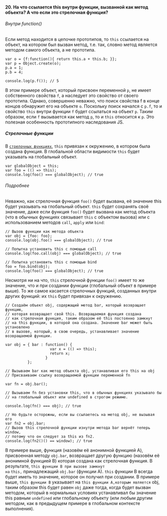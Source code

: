 #### 20. На что ссылается this внутри функции, вызванной как метод объекта? А что если это стрелочная функция?  

###### Внутри function()

Если метод находится в цепочке прототипов, то `this` ссылается на объект, на котором был вызван метод, т.е. так, словно метод является методом самого объекта, а не прототипа.

```
var o = {f:function(){ return this.a + this.b; }};
var p = Object.create(o);
p.a = 1;
p.b = 4;

console.log(p.f()); // 5
```

В этом примере объект, который присвоен переменной `p`, не имеет собственного свойства `f`, а наследует это свойство от своего прототипа. Однако, совершенно неважно, что поиск свойства f в конце концов обнаружит его на объекте `o`. Поскольку поиск начался с `p.f`, то и свойство `this` внутри функции `f` будет ссылаться на объект `p`. Таким образом, если `f` вызывается как метод `p`, то и `this` относится к `p`.  Это полезная особенность прототипного наследования JS.

##### Стрелочные функции

В [`стрелочных функциях`](https://developer.mozilla.org/ru/docs/Web/JavaScript/Reference/Functions/Arrow_functions), `this` привязан к окружению, в котором была создана функция. В глобальной области видимости `this` будет указывать на глобальный объект.

```
var globalObject = this;
var foo = (() => this);
console.log(foo() === globalObject); // true
```

###### Подробнее

Неважно, как стрелочная функция `foo()` будет вызвана, её значение this будет указывать на глобальный объект. `this` будет сохранять своё значение, даже если функция `foo()` будет вызвана как метод объекта (что в обычных функциях связывает `this` с объектом вызова) или с использованием методов `call`, `apply` или `bind`:

```
// Вызов функции как метода объекта
var obj = {foo: foo};
console.log(obj.foo() === globalObject); // true

// Попытка установить this с помощью call
console.log(foo.call(obj) === globalObject); // true

// Попытка установить this с помощью bind
foo = foo.bind(obj);
console.log(foo() === globalObject); // true
```

Несмотря ни на что, `this` стрелочной функции `foo()` имеет то же значение, что и при создании функции (глобальный объект в примере выше). То же самое касается стрелочных функций, созданных внутри других функций: их `this` будет привязан к окружению.

```
// Создаём объект obj, содержащий метод bar, который возвращает функцию,
// которая возвращает свой this. Возвращаемая функция создана
// как стрелочная функция, таким образом её this постоянно замкнут
// на this функции, в которой она создана. Значение bar может быть установлено
// в вызове, который, в свою очередь, устанавливает значение возвращаемой функции.

var obj = { bar : function() {
                    var x = (() => this);
                    return x;
                  }
          };

// Вызываем bar как метод объекта obj, устанавливая его this на obj
// Присваиваем ссылку возвращаемой функции переменной fn

var fn = obj.bar();

// Вызываем fn без установки this, что в обычных функциях указывало бы
// на глобальный объект или undefined в строгом режиме.

console.log(fn() === obj); // true

// Но будьте осторожны, если вы ссылаетесь на метод obj, не вызывая его
var fn2 = obj.bar;
// Вызов this стрелочной функции изнутри метода bar вернёт теперь window,
// потому что он следует за this из fn2.
console.log(fn2()() == window); // true
```

В примере выше, функция (назовём её анонимной функцией A), присвоенная методу `obj.bar`, возвращает другую функцию (назовём её анонимной функцией B) которая создана как стрелочная функция. 
В результате, `this функции B при вызове замкнут на` `this,` принадлежащий `obj.bar` (функции A). `this` функции B всегда будет иметь то значение, которое он получил при создании. В примере выше, `this функции B` указывает на `this функции A,которым является` obj, таким образом this будет равен `obj` даже тогда, когда будет вызван методом, который в нормальных условиях устанавливал бы значение this равным `undefined` или глобальному объекту (или любым другим методом, как в предыдущем примере в глобальном контексте выполнения).

